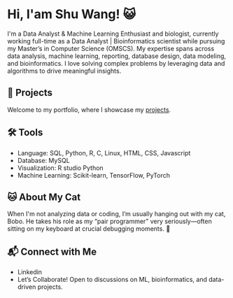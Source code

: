 # Hi, I'am Shu Wang! 😺
I'm a Data Analyst & Machine Learning Enthusiast and biologist, currently working full-time as a Data Analyst | Bioinformatics scientist while pursuing my Master’s in Computer Science (OMSCS). My expertise spans across data analysis, machine learning, reporting, database design, data modeling, and bioinformatics. I love solving complex problems by leveraging data and algorithms to drive meaningful insights.

## 🚀 Projects
Welcome to my portfolio, where I showcase my <a href="[https://github.com/shuwangs/Portfolio" target="_blank">projects</a>.

## 🛠️ Tools
- Language: SQL, Python, R, C, Linux, HTML, CSS, Javascript
- Database: MySQL
- Visualization: R studio Python
- Machine Learning: Scikit-learn, TensorFlow, PyTorch
## 🐱 About My Cat
When I'm not analyzing data or coding, I’m usually hanging out with my cat, Bobo. He takes his role as my “pair programmer” very seriously—often sitting on my keyboard at crucial debugging moments. 🐾
## 📬 Connect with Me
- Linkedin
- Let’s Collaborate! Open to discussions on ML, bioinformatics, and data-driven projects.
